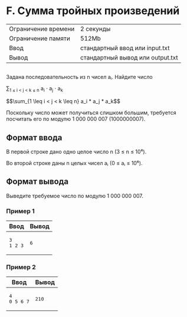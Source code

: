 <div class="problem-statement"><div class="header"><h1 class="title">F. Сумма тройных произведений</h1><table><tr class="time-limit"><td class="property-title">Ограничение времени</td><td>2&nbsp;секунды</td></tr><tr class="memory-limit"><td class="property-title">Ограничение памяти</td><td>512Mb</td></tr><tr class="input-file"><td class="property-title">Ввод</td><td colspan="1">стандартный ввод или input.txt</td></tr><tr class="output-file"><td class="property-title">Вывод</td><td colspan="1">стандартный вывод или output.txt</td></tr></table></div><h2></h2><div class="legend">
    <p>
        Задана последовательность из n чисел aᵢ. Найдите число

<p>&sum;<sub>1 &le; i &lt; j &lt; k &le; n</sub> a<sub>i</sub> ⋅ a<sub>j</sub> ⋅ a<sub>k</sub></p>
<p>
    $$\sum_{1 \leq i < j < k \leq n} a_i * a_j * a_k$$
</p>


Поскольку число может получиться слишком большим, требуется посчитать его по модулю 1 000 000 007 (1000000007).
    </p></div><h2>Формат ввода</h2><div class="input-specification">
    <p>
    В первой строке дано одно целое число n (3 ≤ n ≤ 10⁶).

Во второй строке даны n целых чисел aᵢ (0 ≤ aᵢ ≤ 10⁶).
</p></div><h2>Формат вывода</h2><div class="output-specification"><p>
    Выведите требуемое число по модулю 1 000 000 007.
</p></p></div><h3>Пример 1</h3><table class="sample-tests"><thead><tr><th>Ввод</th><th>Вывод</th></tr></thead><tbody><tr><td><pre>3
1 2 3
</pre></td><td><pre>6
</pre></td></tr></tbody></table><h3>Пример 2</h3><table class="sample-tests"><thead><tr><th>Ввод</th><th>Вывод</th></tr></thead><tbody><tr><td><pre>4
0 5 6 7
</pre></td><td><pre>210
</pre></td></tr></tbody></table>
